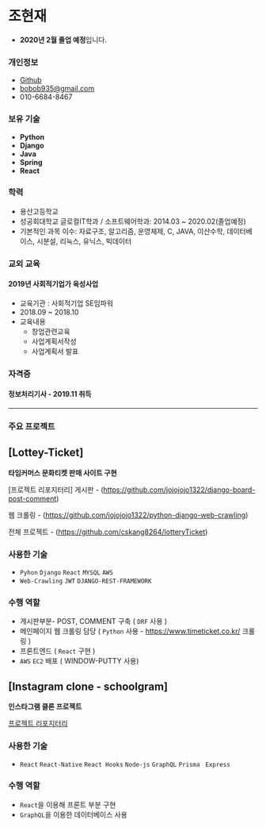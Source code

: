 # 조현재

- **2020년 2월 졸업 예정**입니다.

### 개인정보
- [Github](https://github.com/jojojojo1322)
- [bobob935@gmail.com](mailto:bobob935@gmail.com)
- 010-6684-8467

### 보유 기술

  - **Python**
  - **Django**
  - **Java**
  - **Spring**
  - **React**

### 학력

- 용산고등학교
- 성공회대학교 글로컬IT학과 / 소프트웨어학과: 2014.03 ~ 2020.02(졸업예정)
- 기본적인 과목 이수: 자료구조, 알고리즘, 운영체제, C, JAVA, 이산수학, 데이터베이스, 시분설, 리눅스, 유닉스, 빅데이터


### 교외 교육

#### 2019년 사회적기업가 육성사업
- 교육기관 : 사회적기업 SE임파워
- 2018.09 ~ 2018.10
- 교육내용
  - 창업관련교육
  - 사업계획서작성
  - 사업계획서 발표

### 자격증

#### 정보처리기사 - 2019.11 취득

___

### 주요 프로젝트

## [Lottey-Ticket]

**타임커머스 문화티켓 판매 사이트 구현**

[프로젝트 리포지터리]
게시판 - (https://github.com/jojojojo1322/django-board-post-comment)

웹 크롤링 - (https://github.com/jojojojo1322/python-django-web-crawling)

전체 프로젝트 - (https://github.com/cskang8264/lotteryTicket)


### 사용한 기술
  - `Pyhon` `Django` `React` `MYSQL` `AWS`
  - `Web-Crawling` `JWT` `DJANGO-REST-FRAMEWORK`

### 수행 역할
  - 게시판부분- POST, COMMENT 구축 ( `DRF` 사용 )
  - 메인페이지 웹 크롤링 담당 ( `Python` 사용 - https://www.timeticket.co.kr/ 크롤링 )
  - 프론트엔드 ( `React` 구현 )
  - `AWS` `EC2` 배포 ( WINDOW-PUTTY 사용)
  
  

## [Instagram clone - schoolgram]

**인스타그램 클론 프로젝트**

[프로젝트 리포지터리](https://github.com/ywan311/Schoolgram_FrontEnd)

### 사용한 기술
- `React` `React-Native` `React Hooks` `Node-js` `GraphQL` `Prisma` ` Express`

### 수행 역할

- `React`을 이용해 프론트 부분 구현
- `GraphQL`을 이용한 데이터베이스 사용





